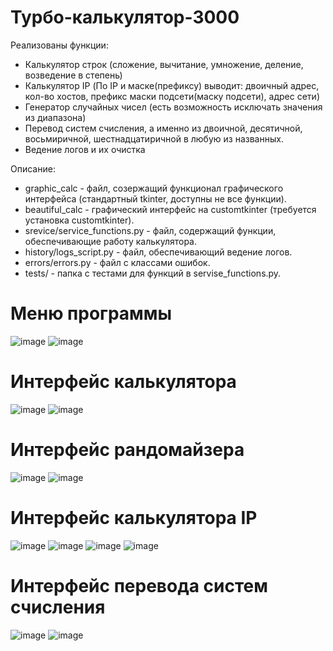 # Турбо-калькулятор-3000

Реализованы функции:

- Калькулятор строк (сложение, вычитание, умножение, деление, возведение в степень)
- Калькулятор IP (По IP и маске(префиксу) выводит: двоичный адрес, кол-во хостов, префикс маски подсети(маску подсети), адрес сети)
- Генератор случайных чисел (есть возможность исключать значения из диапазона)
- Перевод систем счисления, а именно из двоичной, десятичной, восьмиричной, шестнадцатиричной в любую из названных.
- Ведение логов и их очистка

Описание:

- graphic_calc - файл, созержащий функционал графического интерфейса (стандартный tkinter, доступны не все функции).
- beautiful_calc - графический интерфейс на customtkinter (требуется установка customtkinter).
- srevice/service_functions.py - файл, содержащий функции, обеспечивающие работу калькулятора.
- history/logs_script.py - файл, обеспечивающий ведение логов.
- errors/errors.py - файл с классами ошибок.
- tests/ - папка с тестами для функций в servise_functions.py.

# Меню программы

![image](https://github.com/user-attachments/assets/dcc1b9f0-b5a8-43f5-8799-bbdb3426ab1c)
![image](https://github.com/user-attachments/assets/8d6258f4-7c14-4a4f-a728-50c5f4e54761)


# Интерфейс калькулятора

![image](https://github.com/user-attachments/assets/196d328a-6225-4a2d-8f28-be5f687e6d42)
![image](https://github.com/user-attachments/assets/26dafd5f-eabe-4324-8bb2-63229a044d4b)


# Интерфейс рандомайзера

![image](https://github.com/user-attachments/assets/8b920375-f3b8-410f-8caf-955d7cf94dcf)
![image](https://github.com/user-attachments/assets/aad447c8-1e8f-4926-8bee-18248bb7191b)


# Интерфейс калькулятора IP

![image](https://github.com/user-attachments/assets/60d30aeb-ed5d-4581-92c7-ecc198b98f35)
![image](https://github.com/user-attachments/assets/c70feca9-39be-426f-9c14-fe5397ca40b6)
![image](https://github.com/user-attachments/assets/10ea2936-fe33-4cb2-8fe6-5d3c51c143a4)
![image](https://github.com/user-attachments/assets/1154c246-cd88-40d3-b3da-7472a0c760ff)


# Интерфейс перевода систем счисления

![image](https://github.com/user-attachments/assets/f862d9b4-d734-44b9-b3ce-f5aa79db7737)
![image](https://github.com/user-attachments/assets/b634efbc-28e6-4c91-a09f-d4bdead3082d)




